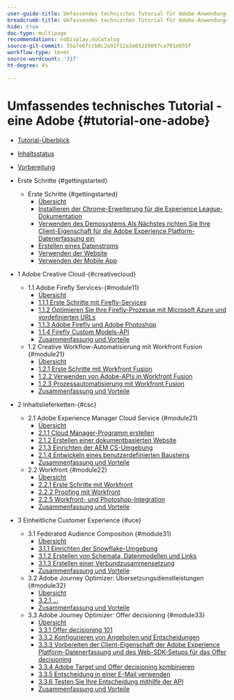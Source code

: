```yaml
---
user-guide-title: Umfassendes technisches Tutorial für Adobe-Anwendungen, von Creative Cloud bis Experience Cloud
breadcrumb-title: Umfassendes technisches Tutorial für Adobe-Anwendungen, von Creative Cloud bis Experience Cloud
hide: true
doc-type: multipage
recommendations: noDisplay,noCatalog
source-git-commit: 55a7e6fccb0c2a91f12a3a65226097ca701e655f
workflow-type: tm+mt
source-wordcount: '317'
ht-degree: 4%

---
```



# Umfassendes technisches Tutorial - eine Adobe {#tutorial-one-adobe}

+ [Tutorial-Überblick](/help/tutorial-one-adobe/overview.md)
+ [Inhaltsstatus](/help/tutorial-one-adobe/status.md)
+ [Vorbereitung](/help/tutorial-one-adobe/prework.md)

+ Erste Schritte {#gettingstarted}
   + Erste Schritte {#gettingstarted}
      + [Übersicht](/help/tutorial-one-adobe/modules/getting-started/gettingstarted/getting-started.md)
      + [Installieren der Chrome-Erweiterung für die Experience League-Dokumentation](/help/tutorial-one-adobe/modules/getting-started/gettingstarted/ex1.md)
      + [Verwenden des Demosystems Als Nächstes richten Sie Ihre Client-Eigenschaft für die Adobe Experience Platform-Datenerfassung ein](/help/tutorial-one-adobe/modules/getting-started/gettingstarted/ex2.md)
      + [Erstellen eines Datenstroms](/help/tutorial-one-adobe/modules/getting-started/gettingstarted/ex3.md)
      + [Verwenden der Website](/help/tutorial-one-adobe/modules/getting-started/gettingstarted/ex4.md)
      + [Verwenden der Mobile App](/help/tutorial-one-adobe/modules/getting-started/gettingstarted/ex5.md)

+ 1 Adobe Creative Cloud-{#creativecloud}
   + 1.1 Adobe Firefly Services-{#module11}
      + [Übersicht](/help/tutorial-one-adobe/modules/creative-cloud/module1.1/firefly-services.md)
      + [1.1.1 Erste Schritte mit Firefly-Services](/help/tutorial-one-adobe/modules/creative-cloud/module1.1/ex1.md)
      + [1.1.2 Optimieren Sie Ihre Firefly-Prozesse mit Microsoft Azure und vordefinierten URLs](/help/tutorial-one-adobe/modules/creative-cloud/module1.1/ex2.md)
      + [1.1.3 Adobe Firefly und Adobe Photoshop](/help/tutorial-one-adobe/modules/creative-cloud/module1.1/ex3.md)
      + [1.1.4 Firefly Custom Models-API](/help/tutorial-one-adobe/modules/creative-cloud/module1.1/ex4.md)
      + [Zusammenfassung und Vorteile](/help/tutorial-one-adobe/modules/creative-cloud/module1.1/summary.md)
   + 1.2 Creative Workflow-Automatisierung mit Workfront Fusion {#module21}
      + [Übersicht](/help/tutorial-one-adobe/modules/creative-cloud/module1.2/automation.md)
      + [1.2.1 Erste Schritte mit Workfront Fusion](/help/tutorial-one-adobe/modules/creative-cloud/module1.2/ex1.md)
      + [1.2.2 Verwenden von Adobe-APIs in Workfront Fusion](/help/tutorial-one-adobe/modules/creative-cloud/module1.2/ex2.md)
      + [1.2.3 Prozessautomatisierung mit Workfront Fusion](/help/tutorial-one-adobe/modules/creative-cloud/module1.2/ex3.md)
      + [Zusammenfassung und Vorteile](/help/tutorial-one-adobe/modules/creative-cloud/module1.2/summary.md)

+ 2 Inhaltslieferketten-{#csc}
   + 2.1 Adobe Experience Manager Cloud Service {#module21}
      + [Übersicht](/help/tutorial-one-adobe/modules/csc/module2.1/aemcs.md)
      + [2.1.1 Cloud Manager-Programm erstellen](/help/tutorial-one-adobe/modules/csc/module2.1/ex1.md)
      + [2.1.2 Erstellen einer dokumentbasierten Website](/help/tutorial-one-adobe/modules/csc/module2.1/ex2.md)
      + [2.1.3 Einrichten der AEM CS-Umgebung](/help/tutorial-one-adobe/modules/csc/module2.1/ex3.md)
      + [2.1.4 Entwickeln eines benutzerdefinierten Bausteins](/help/tutorial-one-adobe/modules/csc/module2.1/ex4.md)
      + [Zusammenfassung und Vorteile](/help/tutorial-one-adobe/modules/csc/module2.1/summary.md)
   + 2.2 Workfront {#module22}
      + [Übersicht](/help/tutorial-one-adobe/modules/csc/module2.2/workfront.md)
      + [2.2.1 Erste Schritte mit Workfront](/help/tutorial-one-adobe/modules/csc/module2.2/ex1.md)
      + [2.2.2 Proofing mit Workfront](/help/tutorial-one-adobe/modules/csc/module2.2/ex2.md)
      + [2.2.5 Workfront- und Photoshop-Integration](/help/tutorial-one-adobe/modules/csc/module2.2/ex5.md)
      + [Zusammenfassung und Vorteile](/help/tutorial-one-adobe/modules/csc/module2.2/summary.md)

+ 3 Einheitliche Customer Experience {#uce}
   + 3.1 Federated Audience Composition {#module31}
      + [Übersicht](/help/tutorial-one-adobe/modules/uce/module3.1/fac.md)
      + [3.1.1 Einrichten der Snowflake-Umgebung](/help/tutorial-one-adobe/modules/uce/module3.1/ex1.md)
      + [3.1.2 Erstellen von Schemata, Datenmodellen und Links](/help/tutorial-one-adobe/modules/uce/module3.1/ex2.md)
      + [3.1.3 Erstellen einer Verbundzusammensetzung](/help/tutorial-one-adobe/modules/uce/module3.1/ex3.md)
      + [Zusammenfassung und Vorteile](/help/tutorial-one-adobe/modules/uce/module3.1/summary.md)
   + 3.2 Adobe Journey Optimizer: Übersetzungsdienstleistungen {#module32}
      + [Übersicht](/help/tutorial-one-adobe/modules/uce/module3.2/ajotranslationsvcs.md)
      + [3.2.1 …](/help/tutorial-one-adobe/modules/uce/module3.2/ex1.md)
      + [Zusammenfassung und Vorteile](/help/tutorial-one-adobe/modules/uce/module3.2/summary.md)
   + 3.3 Adobe Journey Optimizer: Offer decisioning {#module33}
      + [Übersicht](/help/tutorial-one-adobe/modules/uce/module3.3/offer-decisioning.md)
      + [3.3.1 Offer decisioning 101](/help/tutorial-one-adobe/modules/uce/module3.3/ex1.md)
      + [3.3.2 Konfigurieren von Angeboten und Entscheidungen](/help/tutorial-one-adobe/modules/uce/module3.3/ex2.md)
      + [3.3.3 Vorbereiten der Client-Eigenschaft der Adobe Experience Platform-Datenerfassung und des Web-SDK-Setups für das Offer decisioning](/help/tutorial-one-adobe/modules/uce/module3.3/ex3.md)
      + [3.3.4 Adobe Target und Offer decisioning kombinieren](/help/tutorial-one-adobe/modules/uce/module3.3/ex4.md)
      + [3.3.5 Entscheidung in einer E-Mail verwenden](/help/tutorial-one-adobe/modules/uce/module3.3/ex5.md)
      + [3.3.6 Testen Sie Ihre Entscheidung mithilfe der API](/help/tutorial-one-adobe/modules/uce/module3.3/ex6.md)
      + [Zusammenfassung und Vorteile](/help/tutorial-one-adobe/modules/uce/module3.3/summary.md)

